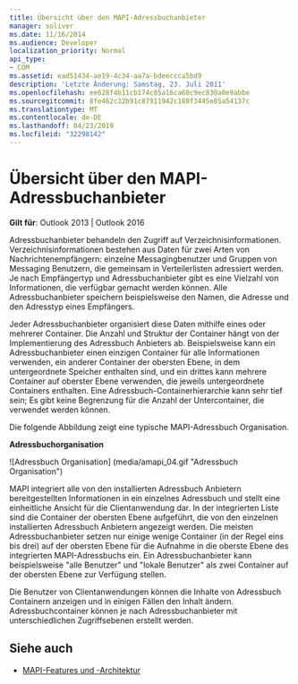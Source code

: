 ```yaml
---
title: Übersicht über den MAPI-Adressbuchanbieter
manager: soliver
ms.date: 11/16/2014
ms.audience: Developer
localization_priority: Normal
api_type:
- COM
ms.assetid: ead51434-ae19-4c34-aa7a-bdeeccca5bd9
description: 'Letzte Änderung: Samstag, 23. Juli 2011'
ms.openlocfilehash: ee628f4b11cb174c05a16ca60c9ec830a0e9abbe
ms.sourcegitcommit: 8fe462c32b91c87911942c188f3445e85a54137c
ms.translationtype: MT
ms.contentlocale: de-DE
ms.lasthandoff: 04/23/2019
ms.locfileid: "32298142"
---
```

# <a name="mapi-address-book-provider-overview"></a>Übersicht über den MAPI-Adressbuchanbieter
  
**Gilt für**: Outlook 2013 | Outlook 2016 
  
Adressbuchanbieter behandeln den Zugriff auf Verzeichnisinformationen. Verzeichnisinformationen bestehen aus Daten für zwei Arten von Nachrichtenempfängern: einzelne Messagingbenutzer und Gruppen von Messaging Benutzern, die gemeinsam in Verteilerlisten adressiert werden. Je nach Empfängertyp und Adressbuchanbieter gibt es eine Vielzahl von Informationen, die verfügbar gemacht werden können. Alle Adressbuchanbieter speichern beispielsweise den Namen, die Adresse und den Adresstyp eines Empfängers.
  
Jeder Adressbuchanbieter organisiert diese Daten mithilfe eines oder mehrerer Container. Die Anzahl und Struktur der Container hängt von der Implementierung des Adressbuch Anbieters ab. Beispielsweise kann ein Adressbuchanbieter einen einzigen Container für alle Informationen verwenden, ein anderer Container der obersten Ebene, in dem untergeordnete Speicher enthalten sind, und ein drittes kann mehrere Container auf oberster Ebene verwenden, die jeweils untergeordnete Containers enthalten. Eine Adressbuch-Containerhierarchie kann sehr tief sein; Es gibt keine Begrenzung für die Anzahl der Untercontainer, die verwendet werden können.
  
Die folgende Abbildung zeigt eine typische MAPI-Adressbuch Organisation.
  
**Adressbuchorganisation**
  
![Adressbuch Organisation] (media/amapi_04.gif "Adressbuch Organisation")
  
MAPI integriert alle von den installierten Adressbuch Anbietern bereitgestellten Informationen in ein einzelnes Adressbuch und stellt eine einheitliche Ansicht für die Clientanwendung dar. In der integrierten Liste sind die Container der obersten Ebene aufgeführt, die von den einzelnen installierten Adressbuch Anbietern angezeigt werden. Die meisten Adressbuchanbieter setzen nur einige wenige Container (in der Regel eins bis drei) auf der obersten Ebene für die Aufnahme in die oberste Ebene des integrierten MAPI-Adressbuchs ein. Ein Adressbuchanbieter kann beispielsweise "alle Benutzer" und "lokale Benutzer" als zwei Container auf der obersten Ebene zur Verfügung stellen.
  
Die Benutzer von Clientanwendungen können die Inhalte von Adressbuch Containern anzeigen und in einigen Fällen den Inhalt ändern. Adressbuchcontainer können je nach Adressbuchanbieter mit unterschiedlichen Zugriffsebenen erstellt werden. 
  
## <a name="see-also"></a>Siehe auch

- [MAPI-Features und -Architektur](mapi-features-and-architecture.md)

